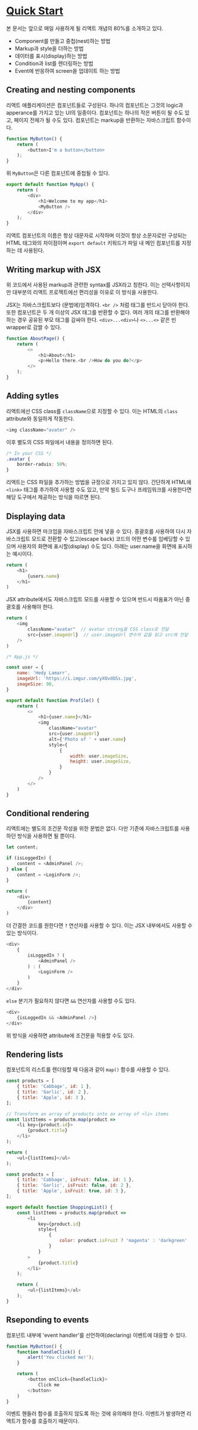 # [Quick Start](https://react.dev/learn)

본 문서는 앞으로 매일 사용하게 될 리액트 개념의 80%를 소개하고 있다.
- Component를 만들고 중첩(nest)하는 방법
- Markup과 style을 더하는 방법
- 데이터를 표시(display)하는 방법
- Condition과 list를 렌더링하는 방법
- Event에 반응하여 screen을 업데이트 하는 방법

## Creating and nesting components

리액트 애플리케이션은 컴포넌트들로 구성된다. 하나의 컴포넌트는 그것의 logic과 apperance를 가지고 있는 UI의 일종이다. 컴포넌트는 하나의 작은 버튼이 될 수도 있고, 페이지 전체가 될 수도 있다. 컴포넌트는 markup을 반환하는 자바스크립트 함수이다.

```javascript
function MyButton() {
    return (
        <button>I'm a button</button>
    );
}
```

위 `MyButton`은 다른 컴포넌트에 중첩될 수 있다.

```javascript
export default function MyApp() {
    return (
        <div>
            <h1>Welcome to my app</h1>
            <MyButton />
        </div>
    );
}
```

리액트 컴포넌트의 이름은 항상 대문자로 시작하며 이것이 항상 소문자로만 구성되는 HTML 태그와의 차이점이며 `export default` 키워드가 파일 내 메인 컴포넌트를 지정하는 데 사용된다.

## Writing markup with JSX

위 코드에서 사용된 markup과 관련한 syntax를 JSX라고 칭한다. 이는 선택사항이지만 대부분의 리액트 프로젝트에선 편리성을 이유로 이 방식을 사용한다.

JSX는 자바스크립트보다 (문법에)엄격하다. `<br />` 처럼 태그를 반드시 닫아야 한다. 또한 컴포넌트은 두 개 이상의 JSX 태그를 반환할 수 없다. 여러 개의 태그를 반환해야 하는 경우 공유된 부모 태그를 감싸야 한다. `<div>...<div>`나 `<>...<>` 같은 빈 wrapper로 감쌀 수 있다.

```js
function AboutPage() {
    return (
        <>
            <h1>About</h1>
            <p>Hello there.<br />How do you do?</p>
        </>
    );
}
```

## Adding sytles

리액트에선 CSS class를 `className`으로 지정할 수 있다. 이는 HTML의 `class` attribute와 동일하게 작동한다.

```js
<img className="avater" />
```

이후 별도의 CSS 파일에서 내용을 정의하면 된다.

```css
/* In your CSS */
.avatar {
    border-raduis: 50%;
}
```

리액트는 CSS 파일을 추가하는 방법을 규정으로 가지고 있지 않다. 간단하게 HTML에 `<link>` 태그를 추가하여 사용할 수도 있고, 만약 빌드 도구나 프레임워크를 사용한다면 해당 도구에서 제공하는 방식을 따르면 된다.

## Displaying data

JSX를 사용하면 마크업을 자바스크립트 안에 넣을 수 있다. 중괄호를 사용하여 다시 자바스크립트 모드로 전환할 수 있고(escape back) 코드의 어떤 변수를 임베딩할 수 있으며 사용자의 화면에 표시할(display) 수도 있다. 아래는 user.name을 화면에 표시하는 예시이다.

```js
return (
    <h1>
        {users.name}
    </h1>
)
```

JSX attribute에서도 자바스크립트 모드를 사용할 수 있으며 반드시 따옴표가 아닌 중괄호를 사용해야 한다.

```js
return (
    <img
        className="avatar"  // avatar string을 CSS class로 전달
        src={user.imageUrl}  // user.imageUrl 변수의 값을 읽고 src에 전달
    />
)
```

```js
/* App.js */

const user = {
    name: 'Hedy Lamarr',
    imageUrl: 'https://i.imgur.com/yXOvdOSs.jpg',
    imageSize: 90,
}

export default function Profile() {
    return (
        <>
            <h1>{user.name}</h1>
            <img
                className="avatar"
                src={user.imageUrl}
                alt={'Photo of ' + user.name}
                style={
                    {
                        width: user.imageSize,
                        height: user.imageSize,
                    }
                }
            />
        </>
    )
}
```

## Conditional rendering 

리액트에는 별도의 조건문 작성을 위한 문법은 없다. 다만 기존에 자바스크립트를 사용하던 방식을 사용하면 될 뿐이다.

```js
let content;

if (isLoggedIn) {
    content = <AdminPanel />;
} else {
    content = <LoginForm />;
}

return (
    <div>
        {content}
    </div>
)
```

더 간결한 코드를 원한다면 `?` 연산자를 사용할 수 있다. 이는 JSX 내부에서도 사용할 수 있는 방식이다.

```js
<div>
    {
        isLoggedIn ? (
            <AdminPanel />
        ) : (
            <LoginForm />
        )
    }
</div>
```

`else` 분기가 필요하지 않다면 `&&` 연산자를 사용할 수도 있다.

```js
<div>
    {isLoggedIn && <AdminPanel />}
</div>
```

위 방식을 사용하면 attribute에 조건문을 적용할 수도 있다.

## Rendering lists

컴포넌트의 리스트를 렌더링할 때 다음과 같이 `map()` 함수를 사용할 수 있다.

```js
const products = [
    { title: 'Cabbage', id: 1 },
    { title: 'Garlic', id: 2 },
    { title: 'Apple', id: 3 },
];

// Transform an array of products into an array of <li> items
const listItems = productm.map(product =>
    <li key={product.id}>
        {product.title}
    </li>
);

return (
    <ul>{listItems}</ul>
);
```

```js
const products = [
    { title: 'Cabbage', isFruit: false, id: 1 },
    { title: 'Garlic', isFruit: false, id: 2 },
    { title: 'Apple', isFruit: true, id: 3 },
];

export default function ShoppingList() {
    const listItems = products.map(product =>
        <li
            key={product.id}
            style={
                {
                    color: product.isFruit ? 'magenta' : 'darkgreen'
                }
            }
        >
            {product.title}
        </li>
    );

    return (
        <ul>{listItems}</ul>
    );
}
```

## Rseponding to events

컴포넌트 내부에 'event handler'를 선언하여(declaring) 이벤트에 대응할 수 있다.

```js
function MyButton() {
    function handleClick() {
        alert('You clicked me!');
    }

    return (
        <button onClick={handleClick}>
            Click me
        </button>
    )
}
```

이벤트 핸들러 함수를 호출하지 않도록 하는 것에 유의해야 한다. 이벤트가 발생하면 리액트가 함수를 호출하기 때문이다.

